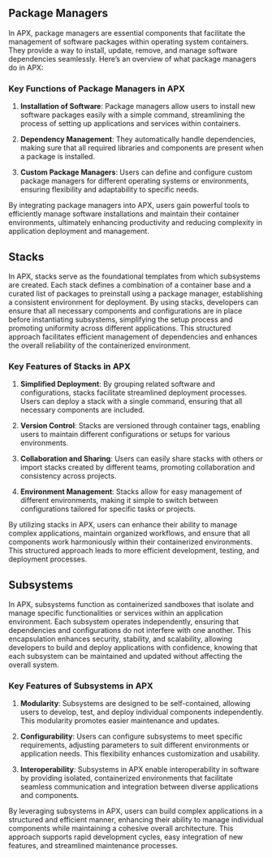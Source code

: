 ## Package Managers
In APX, package managers are essential components that facilitate the management of software packages within operating system containers. They provide a way to install, update, remove, and manage software dependencies seamlessly. Here’s an overview of what package managers do in APX:

### Key Functions of Package Managers in APX

1. **Installation of Software**: Package managers allow users to install new software packages easily with a simple command, streamlining the process of setting up applications and services within containers.

2. **Dependency Management**: They automatically handle dependencies, making sure that all required libraries and components are present when a package is installed.

3. **Custom Package Managers**: Users can define and configure custom package managers for different operating systems or environments, ensuring flexibility and adaptability to specific needs.

By integrating package managers into APX, users gain powerful tools to efficiently manage software installations and maintain their container environments, ultimately enhancing productivity and reducing complexity in application deployment and management.

## Stacks
In APX, stacks serve as the foundational templates from which subsystems are created. Each stack defines a combination of a container base and a curated list of packages to preinstall using a package manager, establishing a consistent environment for deployment. By using stacks, developers can ensure that all necessary components and configurations are in place before instantiating subsystems, simplifying the setup process and promoting uniformity across different applications. This structured approach facilitates efficient management of dependencies and enhances the overall reliability of the containerized environment.

### Key Features of Stacks in APX

1. **Simplified Deployment**: By grouping related software and configurations, stacks facilitate streamlined deployment processes. Users can deploy a stack with a single command, ensuring that all necessary components are included.

2. **Version Control**: Stacks are versioned through container tags, enabling users to maintain different configurations or setups for various environments.

3. **Collaboration and Sharing**: Users can easily share stacks with others or import stacks created by different teams, promoting collaboration and consistency across projects.

4. **Environment Management**: Stacks allow for easy management of different environments, making it simple to switch between configurations tailored for specific tasks or projects.

By utilizing stacks in APX, users can enhance their ability to manage complex applications, maintain organized workflows, and ensure that all components work harmoniously within their containerized environments. This structured approach leads to more efficient development, testing, and deployment processes.

## Subsystems
In APX, subsystems function as containerized sandboxes that isolate and manage specific functionalities or services within an application environment. Each subsystem operates independently, ensuring that dependencies and configurations do not interfere with one another. This encapsulation enhances security, stability, and scalability, allowing developers to build and deploy applications with confidence, knowing that each subsystem can be maintained and updated without affecting the overall system.

### Key Features of Subsystems in APX

1. **Modularity**: Subsystems are designed to be self-contained, allowing users to develop, test, and deploy individual components independently. This modularity promotes easier maintenance and updates.

2. **Configurability**: Users can configure subsystems to meet specific requirements, adjusting parameters to suit different environments or application needs. This flexibility enhances customization and usability.

3. **Interoperability**: Subsystems in APX enable interoperability in software by providing isolated, containerized environments that facilitate seamless communication and integration between diverse applications and components.

By leveraging subsystems in APX, users can build complex applications in a structured and efficient manner, enhancing their ability to manage individual components while maintaining a cohesive overall architecture. This approach supports rapid development cycles, easy integration of new features, and streamlined maintenance processes.